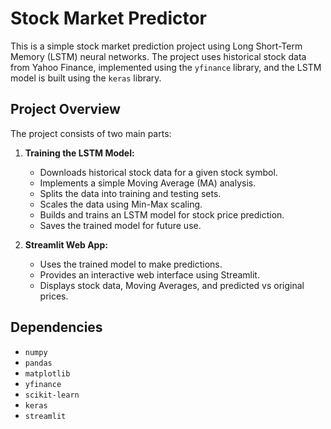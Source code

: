 # Stock Market Predictor

This is a simple stock market prediction project using Long Short-Term Memory (LSTM) neural networks. The project uses historical stock data from Yahoo Finance, implemented using the `yfinance` library, and the LSTM model is built using the `keras` library.

## Project Overview

The project consists of two main parts:

1. **Training the LSTM Model:**
   - Downloads historical stock data for a given stock symbol.
   - Implements a simple Moving Average (MA) analysis.
   - Splits the data into training and testing sets.
   - Scales the data using Min-Max scaling.
   - Builds and trains an LSTM model for stock price prediction.
   - Saves the trained model for future use.

2. **Streamlit Web App:**
   - Uses the trained model to make predictions.
   - Provides an interactive web interface using Streamlit.
   - Displays stock data, Moving Averages, and predicted vs original prices.

## Dependencies

- `numpy`
- `pandas`
- `matplotlib`
- `yfinance`
- `scikit-learn`
- `keras`
- `streamlit`

